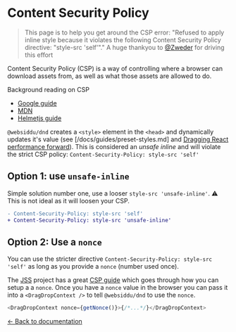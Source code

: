 # Content Security Policy

> This page is to help you get around the CSP error: "Refused to apply inline style because it violates the following Content Security Policy directive: "style-src 'self'"."
> A huge thankyou to [@Zweder](https://github.com/Zweder) for driving this effort

Content Security Policy (CSP) is a way of controlling where a browser can download assets from, as well as what those assets are allowed to do.

Background reading on CSP

- [Google guide](https://developer.chrome.com/extensions/contentSecurityPolicy)
- [MDN](https://developer.mozilla.org/en-US/docs/Web/HTTP/CSP)
- [Helmetjs guide](https://helmetjs.github.io/docs/csp/)

`@websiddu/dnd` creates a `<style>` element in the `<head>` and dynamically updates it's value (see [/docs/guides/preset-styles.md] and [Dragging React performance forward](https://medium.com/@alexandereardon/dragging-react-performance-forward-688b30d40a33)). This is considered an _unsafe inline_ and will violate the strict CSP policy: `Content-Security-Policy: style-src 'self'`

## Option 1: use `unsafe-inline`

Simple solution number one, use a looser `style-src 'unsafe-inline'`. ⚠️ This is not ideal as it will loosen your CSP.

```diff
- Content-Security-Policy: style-src 'self'
+ Content-Security-Policy: style-src 'unsafe-inline'
```

## Option 2: Use a `nonce`

You can use the stricter directive `Content-Security-Policy: style-src 'self'` as long as you provide a `nonce` (number used once).

The [JSS](https://cssinjs.org/?v=v10.0.0) project has a great [CSP guide](https://cssinjs.org/csp) which goes through how you can setup a a `nonce`. Once you have a `nonce` value in the browser you can pass it into a `<DragDropContext />` to tell `@websiddu/dnd` to use the `nonce`.

```js
<DragDropContext nonce={getNonce()}>{/*...*/}</DragDropContext>
```

[← Back to documentation](/README.md#documentation-)
